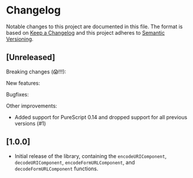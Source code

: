 # Changelog

Notable changes to this project are documented in this file. The format is based on [Keep a Changelog](https://keepachangelog.com/en/1.0.0/) and this project adheres to [Semantic Versioning](https://semver.org/spec/v2.0.0.html).

## [Unreleased]

Breaking changes (😱!!!):

New features:

Bugfixes:

Other improvements:
- Added support for PureScript 0.14 and dropped support for all previous versions (#1)

## [1.0.0]

- Initial release of the library, containing the `encodeURIComponent`, `decodeURIComponent`, `encodeFormURLComponent`, and `decodeFormURLComponent` functions.
